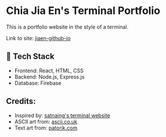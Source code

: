 # Chia Jia En's Terminal Portfolio

This is a portfolio website in the style of a terminal.

Link to site: [jiaen-github-io](https://jeeem-bit.github.io/jiaen-github-io/)

## 🚀 Tech Stack
- Frontend: React, HTML, CSS
- Backend: Node.js, Express.js
- Database: Firebase

## Credits:
- Inspired by: [satnaing's terminal website](https://github.com/satnaing/terminal-portfolio)
- ASCII art from: [ascii.co.uk](https://ascii.co.uk)
- Text art from: [patorjk.com](patorjk.com/software/taag)
